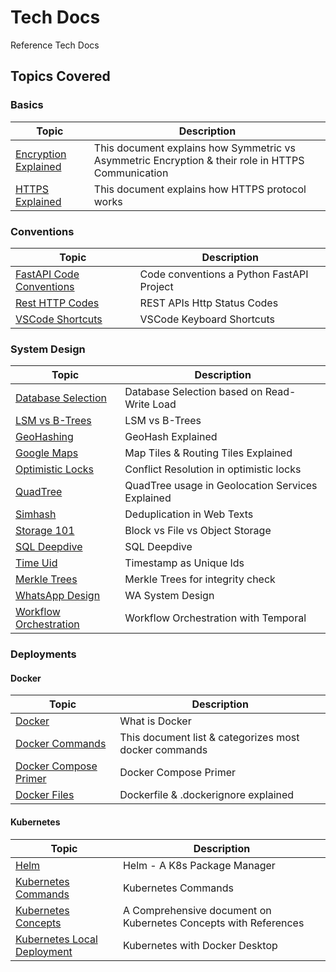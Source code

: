 # Tech Docs

Reference Tech Docs

## Topics Covered

### Basics

| Topic | Description |
| ----- | ----------- |
| [Encryption Explained](./docs/network-basics/Encryption.md) | This document explains how Symmetric vs Asymmetric Encryption & their role in HTTPS Communication  |
| [HTTPS Explained](./docs/network-basics/HttpsExplained.md)  | This document explains how HTTPS protocol works |

### Conventions

| Topic | Description |
| ----- | ----------- |
| [FastAPI Code Conventions](./docs/fastapi/NamingConventions.md) | Code conventions a Python FastAPI Project |
| [Rest HTTP Codes](./docs/network-basics/HttpStatusCodes.md)          | REST APIs Http Status Codes |
| [VSCode Shortcuts](./docs/misc/VSCodeKeyShortcuts.md) | VSCode Keyboard Shortcuts |

### System Design

| Topic | Description |
| ----- | ----------- |
| [Database Selection](./docs/system-design/DbComparison.md) | Database Selection based on Read-Write Load |
| [LSM vs B-Trees](./docs/system-design/LsmVsBtree.md) | LSM vs B-Trees |
| [GeoHashing](./docs/system-design/GeoHashing.md) | GeoHash Explained  |
| [Google Maps](./docs/system-design/GoogleMaps.md) | Map Tiles & Routing Tiles Explained  |
| [Optimistic Locks](./docs/system-design/OptimisticLocks.md) | Conflict Resolution in optimistic locks |
| [QuadTree](./docs/system-design/Quadtree.md) | QuadTree usage in Geolocation Services Explained  |
| [Simhash](./docs/system-design/Simhash.md) | Deduplication in Web Texts |
| [Storage 101](./docs/system-design/Storage101.md) | Block vs File vs Object Storage  |
| [SQL Deepdive](./docs/system-design/SqlDb.md) | SQL Deepdive |
| [Time Uid](./docs/system-design/TimestampUid.md) | Timestamp as Unique Ids |
| [Merkle Trees](./docs/system-design/MerkleTrees.md) | Merkle Trees for integrity check |
| [WhatsApp Design](./docs/system-design/WhatsApp.md) | WA System Design |
| [Workflow Orchestration](./docs/system-design/WorkflowOrchestration.md) | Workflow Orchestration with Temporal |

### Deployments

#### Docker

| Topic | Description |
| ----- | ----------- |
| [Docker](./docs/deployment/docker/Docker.md) | What is Docker  |
| [Docker Commands](./docs/deployment/docker/DockerCommandsCategorization.md) | This document list & categorizes most docker commands  |
| [Docker Compose Primer](./docs/deployment/docker/DockerCompose.md) | Docker Compose Primer  |
| [Docker Files](./docs/deployment/docker/DockerFiles.md) | Dockerfile & .dockerignore explained  |

#### Kubernetes

| Topic | Description |
| ----- | ----------- |
| [Helm](./docs/deployment/k8s/helm.md) | Helm - A K8s Package Manager  |
| [Kubernetes Commands](./docs/deployment/k8s/K8sCommands.md) | Kubernetes Commands  |
| [Kubernetes Concepts](./docs/deployment/k8s/K8sPrimer.md) | A Comprehensive document on Kubernetes Concepts with References  |
| [Kubernetes Local Deployment](./docs/deployment/k8s/K8sWithDockerDesktop.md) | Kubernetes with Docker Desktop  |
